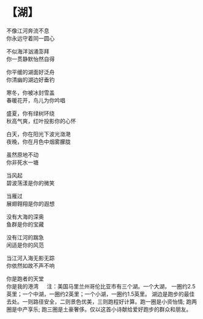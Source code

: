 # 【湖】

不像江河奔流不息  
你永远守着同一圆心
 
不似海洋汹涌澎拜  
你一贯静默怡然自得
 
你平缓的湖面好泛舟  
你清幽的湖边好垂钓
 
寒冬，你被冰封雪盖  
春暖花开，鸟儿为你吟唱
 
盛夏，你有绿树环绕  
秋高气爽，红叶投影你的心怀
 
白天，你在阳光下波光潋滟  
夜晚，你在月色中烟雾朦胧
 
虽然原地不动  
你非死水一塘

当风起  
碧波荡漾是你的微笑

当雁过  
展翅翱翔是你的遐想

没有大海的深奥  
鱼群是你的宝藏

没有江河的踹急  
闲适是你的风范

当江河入海无影无踪  
你依然如故不声不响

你是跑者的天堂  
你是我的港湾
 
注：美国马里兰州哥伦比亚市有三个湖。一个大湖， 一圈约2.5英里；一个中湖，一圈约2英里；一个小湖，一圈约1.5英里。
湖边是跑步的最佳去处。一则路径安全，二则景色优美，三则跑程好计算。跑一圈是小资怡情; 跑两圈是中产享乐; 跑三圈是土豪奢侈。仅以这首小诗献给爱好跑步的群众和朋友。

